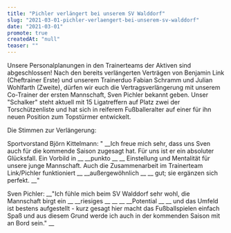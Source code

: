 ```yaml
---
title: "Pichler verlängert bei unserem SV Walddorf"
slug: "2021-03-01-pichler-verlaengert-bei-unserem-sv-walddorf"
date: "2021-03-01"
promote: true
createdAt: "null"
teaser: ""
---
```

Unsere Personalplanungen in den Trainerteams der Aktiven sind abgeschlossen! Nach den bereits verlängerten Verträgen von Benjamin Link (Cheftrainer Erste) und unserem Trainerduo Fabian Schramm und Julian Wohlfarth (Zweite), dürfen wir euch die Vertragsverlängerung mit unserem Co-Trainer der ersten Mannschaft, Sven Pichler bekannt geben. Unser "Schalker" steht aktuell mit 15 Ligatreffern auf Platz zwei der Torschützenliste und hat sich in reiferem Fußballeralter auf einer für ihn neuen Position zum Topstürmer entwickelt.


Die Stimmen zur Verlängerung:


Sportvorstand Björn Kittelmann: " __Ich freue mich sehr, dass uns Sven auch für die kommende Saison zugesagt hat. Für uns ist er ein absoluter Glücksfall. Ein Vorbild in  __ __punkto __ __ Einstellung und Mentalität für unsere junge Mannschaft. Auch die Zusammenarbeit im Trainerteam Link/Pichler funktioniert  __ __außergewöhnlich __ __ gut; sie ergänzen sich perfekt. __"


Sven Pichler:  __"Ich fühle mich beim SV Walddorf sehr wohl, die Mannschaft birgt ein  __ __riesiges __ __  __ __Potential __ __ und das Umfeld ist bestens aufgestellt - kurz gesagt hier macht das Fußballspielen einfach Spaß und aus diesem Grund werde ich auch in der kommenden Saison mit an Bord sein." __
